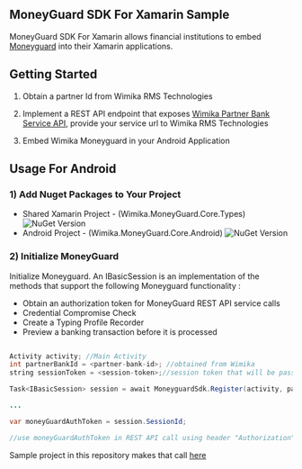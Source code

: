

## MoneyGuard SDK For Xamarin Sample

MoneyGuard SDK For Xamarin allows financial institutions to embed [Moneyguard](https://wimika.ng/moneyguard/) into
their Xamarin applications. 

## Getting Started

1. Obtain a partner Id from Wimika RMS Technologies

2. Implement a REST API endpoint that exposes [Wimika Partner Bank Service API](https://wimika.gitbook.io/wimika-partner-bank-api-documentation/), provide your service url to Wimika RMS Technologies

3. Embed Wimika Moneyguard in your Android Application

## Usage For Android

### 1) Add Nuget Packages to Your Project
- Shared Xamarin Project - (Wimika.MoneyGuard.Core.Types) ![NuGet Version](https://img.shields.io/nuget/v/Wimika.MoneyGuard.Core.Types)
- Android Project - (Wimika.MoneyGuard.Core.Android) ![NuGet Version](https://img.shields.io/nuget/v/Wimika.MoneyGuard.Core.Android)


### 2) Initialize MoneyGuard 

Initialize Moneyguard. An IBasicSession is an implementation of the methods that support the following Moneyguard
functionality :
 - Obtain an authorization token for MoneyGuard REST API service calls
 - Credential Compromise Check
 - Create a Typing Profile Recorder
 - Preview a banking transaction before it is processed

```java

Activity activity; //Main Activity
int partnerBankId = <partner-bank-id>; //obtained from Wimika
string sessionToken = <session-token>;//session token that will be passed to Partner Bank REST Service to validate user session 

Task<IBasicSession> session = await MoneyguardSdk.Register(activity, partnerBankId, sessionToken);

...

var moneyGuardAuthToken = session.SessionId;

//use moneyGuardAuthToken in REST API call using header "Authorization" : "Bearer  <moneyGuardAuthToken>"

```

Sample project in this repository makes that call [here](https://github.com/wimika/moneyguard-xamarin/blob/0392cb15d9e19683e411f72bed1a70271dbc74d5/MoneyGuardSdkExample/MoneyGuardSdkExample.Android/MainActivity.cs#L27)







